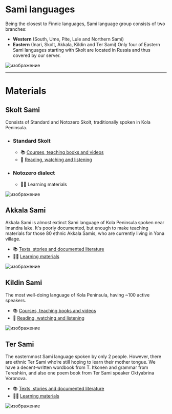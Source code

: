 # Sami languages
Being the closest to Finnic languages, Sami language group consists of two branches:
- **Western** (South, Ume, Pite, Lule and Northern Sami)
- **Eastern** (Inari, Skolt, Akkala, Kildin and Ter Sami)
Only four of Eastern Sami languages starting with Skolt are located in Russia and thus covered by our server.

![изображение](https://github.com/JustARyo/UralicsOfRussia/assets/31369233/bfe5da57-798e-4f8b-890c-0d9bbfae6846)

***

# Materials

## Skolt Sami
Consists of Standard and Notozero Skolt, traditionally spoken in Kola Peninsula.
- ### **Standard Skolt**
  - 📚 [Courses, teaching books and videos](https://github.com/JustARyo/LearnEasternSami/blob/main/meta/%5BSkolt%5D%20Courses%20etc.md)
  - 🍿 [Reading, watching and listening](https://github.com/JustARyo/LearnEasternSami/blob/main/meta/%5BSkolt%5D%20Reading%20etc.md)
- ### **Notozero dialect**
  - 👨‍🏫 Learning materials

![изображение](https://github.com/JustARyo/UralicsOfRussia/assets/31369233/1d33f882-d7be-4ded-8185-1718c13954fb)

## Akkala Sami
Akkala Sami is almost extinct Sami language of Kola Peninsula spoken near Imandra lake. It's poorly documented, but enough to make teaching materials for those 80 ethnic Akkala Samis, who are currently living in Yona village. 
- 📚 [Texts, stories and documented literature](https://github.com/JustARyo/LearnEasternSami/blob/main/meta/%5BAkkala%5D%20Books%20etc.md)
- 🧑‍🏫 [Learning materials](https://github.com/JustARyo/LearnEasternSami/blob/main/meta/%5BAkkala%5D%20Learning%20etc.md)

![изображение](https://github.com/JustARyo/UralicsOfRussia/assets/31369233/7283f275-1d67-470f-9dc5-4cd470be568e)

## Kildin Sami
The most well-doing language of Kola Peninsula, having ~100 active speakers.
- 📚 [Courses, teaching books and videos](https://github.com/JustARyo/LearnEasternSami/blob/main/meta/%5BKildin%5D%20Courses%20etc.md)
- 🍿 [Reading, watching and listening](https://github.com/JustARyo/LearnEasternSami/blob/main/meta/%5BKildin%5D%20Reading%20etc.md)

![изображение](https://github.com/JustARyo/LearnEasternSami/assets/31369233/1f44edd7-b854-4478-b166-c2c2b2c93543)


## Ter Sami
The easternmost Sami language spoken by only 2 people. However, there are ethnic Ter Sami who’re still hoping to learn their mother tongue. We have a decent-written wordbook from T. Itkonen and grammar from Tereshkin, and also one poem book from Ter Sami speaker Oktyabrina Voronova.  
- 📚 [Texts, stories and documented literature](https://github.com/JustARyo/LearnEasternSami/blob/main/meta/%5BTer%5D%20Books%20etc.md)
- 🧑‍🏫 [Learning materials](https://github.com/JustARyo/LearnEasternSami/blob/main/meta/%5BTer%5D%20Дуфктштп%20etc.md)

![изображение](https://github.com/JustARyo/LearnEasternSami/assets/31369233/df461093-71bf-45dc-9df2-ecd4f8113c47)

